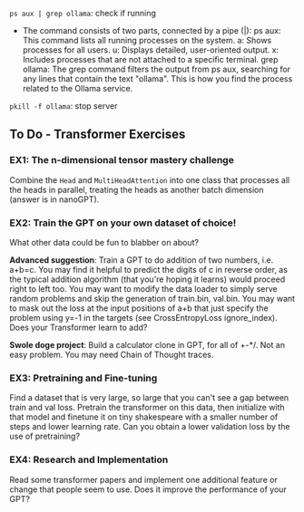 `ps aux | grep ollama`: check if running
- The command consists of two parts, connected by a pipe (|):
ps aux: This command lists all running processes on the system.
a: Shows processes for all users.
u: Displays detailed, user-oriented output.
x: Includes processes that are not attached to a specific terminal.
grep ollama: The grep command filters the output from ps aux, searching for any lines that contain the text "ollama". This is how you find the process related to the Ollama service. 


`pkill -f ollama`: stop server

## To Do - Transformer Exercises

### EX1: The n-dimensional tensor mastery challenge
Combine the `Head` and `MultiHeadAttention` into one class that processes all the heads in parallel, treating the heads as another batch dimension (answer is in nanoGPT).

### EX2: Train the GPT on your own dataset of choice!
What other data could be fun to blabber on about? 

**Advanced suggestion**: Train a GPT to do addition of two numbers, i.e. a+b=c. You may find it helpful to predict the digits of c in reverse order, as the typical addition algorithm (that you're hoping it learns) would proceed right to left too. You may want to modify the data loader to simply serve random problems and skip the generation of train.bin, val.bin. You may want to mask out the loss at the input positions of a+b that just specify the problem using y=-1 in the targets (see CrossEntropyLoss ignore_index). Does your Transformer learn to add? 

**Swole doge project**: Build a calculator clone in GPT, for all of +-*/. Not an easy problem. You may need Chain of Thought traces.

### EX3: Pretraining and Fine-tuning
Find a dataset that is very large, so large that you can't see a gap between train and val loss. Pretrain the transformer on this data, then initialize with that model and finetune it on tiny shakespeare with a smaller number of steps and lower learning rate. Can you obtain a lower validation loss by the use of pretraining?

### EX4: Research and Implementation
Read some transformer papers and implement one additional feature or change that people seem to use. Does it improve the performance of your GPT?